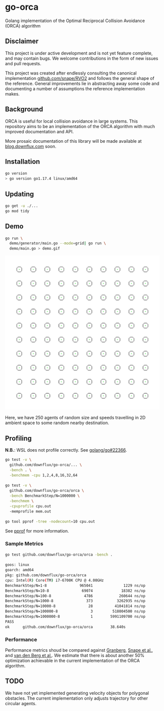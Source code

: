 # go-orca
Golang implementation of the Optimal Reciprocal Collision Avoidance (ORCA)
algorithm

## Disclaimer

This project is under active development and is not yet feature complete, and
may contain bugs. We welcome contributions in the form of new issues and pull
requests.

This project was created after endlessly consulting the canonical implementation
[github.com/snape/RVO2](https://github.com/snape/RVO2) and follows the general
shape of the reference. General improvements lie in abstracting away some code
and documenting a number of assumptions the reference implementation makes.

## Background

ORCA is useful for local collision avoidance in large systems.  This repository
aims to be an implementation of the ORCA algorithm with much improved
documentation and API.

More prosaic documentation of this library will be made available at
[blog.downflux.com](https://blog.downflux.com) soon.

## Installation

```bash
go version
> go version go1.17.4 linux/amd64
```

## Updating

```bash
go get -u ./...
go mod tidy
```

## Demo

```bash
go run \
  demo/generator/main.go --mode=grid| go run \
  demo/main.go > demo.gif
```

![ORCA demo](demo/output/animation.gif)

Here, we have 250 agents of random size and speeds travelling in 2D ambient
space to some random nearby destination.

## Profiling

**N.B.**: WSL does not profile correctly. See
[golang/go#22366](https://github.com/golang/go/issues/22366).

```bash
go test -v \
  github.com/downflux/go-orca/... \
  -bench . \
  -benchmem -cpu 1,2,4,8,16,32,64

go test -v \
  github.com/downflux/go-orca/orca \
  -bench BenchmarkStep/N=1000000 \
  -benchmem \
  -cpuprofile cpu.out
  -memprofile mem.out

go tool pprof -tree -nodecount=10 cpu.out
```

See [pprof](https://github.com/google/pprof/blob/master/README.md) for more
information.

### Sample Metrics

```bash
go test github.com/downflux/go-orca/orca -bench .

goos: linux
goarch: amd64
pkg: github.com/downflux/go-orca/orca
cpu: Intel(R) Core(TM) i7-6700K CPU @ 4.00GHz
BenchmarkStep/N=1-8               965041              1229 ns/op
BenchmarkStep/N=10-8               69074             18382 ns/op
BenchmarkStep/N=100-8               4786            260644 ns/op
BenchmarkStep/N=1000-8               373           3262935 ns/op
BenchmarkStep/N=10000-8               28          41041814 ns/op
BenchmarkStep/N=100000-8               3         518004500 ns/op
BenchmarkStep/N=1000000-8              1        5991109700 ns/op
PASS
ok      github.com/downflux/go-orca/orca        38.640s
```
### Performance

Performance metrics shoud be compared against [Granberg][1], [Snape et al.][2],
and [van den Berg et al.][3]. We estimate that there is about another 50%
optimization achievable in the current implementation of the ORCA algorithm.


## TODO

We have not yet implemented generating velocity objects for polygonal obstacles.
The current implementation only adjusts trajectory for other circular agents.

[1]: https://arongranberg.com/astar/docs_beta/local-avoidance.html
[2]: https://www.intel.com/content/www/us/en/developer/articles/technical/reciprocal-collision-avoidance-and-navigation-for-video-games.html
[3]: http://emotion.inrialpes.fr/fraichard/safety2010/10-vandenberg-etal-icraw.pdf
[4]: https://github.com/snape/RVO2
